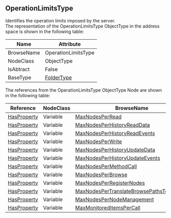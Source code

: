 <!-- objecttype -->
## OperationLimitsType
Identifies the operation limits imposed by the server.  
The representation of the OperationLimitsType ObjectType in the address space is shown in the following table:  

|Name|Attribute|
|---|---|
|BrowseName|OperationLimitsType|
|NodeClass|ObjectType|
|IsAbtract|False|
|BaseType|[FolderType](../../../Part5/ObjectTypes/FolderType/readme.md)|

The references from the OperationLimitsType ObjectType Node are shown in the following table:  

|Reference|NodeClass|BrowseName|DataType|TypeDefinition|ModellingRule|
|---|---|---|---|---|---|
|[HasProperty](../../../Part3/ReferenceTypes/HasProperty/readme.md)|Variable|[MaxNodesPerRead](#MaxNodesPerRead)|[UInt32](../../../Part3/DataTypes/UInt32/readme.md)|[PropertyType](../../Part5/VariableTypes/PropertyType/readme.md)|[Optional](../../Objects/Optional/readme.md)|
|[HasProperty](../../../Part3/ReferenceTypes/HasProperty/readme.md)|Variable|[MaxNodesPerHistoryReadData](#MaxNodesPerHistoryReadData)|[UInt32](../../../Part3/DataTypes/UInt32/readme.md)|[PropertyType](../../Part5/VariableTypes/PropertyType/readme.md)|[Optional](../../Objects/Optional/readme.md)|
|[HasProperty](../../../Part3/ReferenceTypes/HasProperty/readme.md)|Variable|[MaxNodesPerHistoryReadEvents](#MaxNodesPerHistoryReadEvents)|[UInt32](../../../Part3/DataTypes/UInt32/readme.md)|[PropertyType](../../Part5/VariableTypes/PropertyType/readme.md)|[Optional](../../Objects/Optional/readme.md)|
|[HasProperty](../../../Part3/ReferenceTypes/HasProperty/readme.md)|Variable|[MaxNodesPerWrite](#MaxNodesPerWrite)|[UInt32](../../../Part3/DataTypes/UInt32/readme.md)|[PropertyType](../../Part5/VariableTypes/PropertyType/readme.md)|[Optional](../../Objects/Optional/readme.md)|
|[HasProperty](../../../Part3/ReferenceTypes/HasProperty/readme.md)|Variable|[MaxNodesPerHistoryUpdateData](#MaxNodesPerHistoryUpdateData)|[UInt32](../../../Part3/DataTypes/UInt32/readme.md)|[PropertyType](../../Part5/VariableTypes/PropertyType/readme.md)|[Optional](../../Objects/Optional/readme.md)|
|[HasProperty](../../../Part3/ReferenceTypes/HasProperty/readme.md)|Variable|[MaxNodesPerHistoryUpdateEvents](#MaxNodesPerHistoryUpdateEvents)|[UInt32](../../../Part3/DataTypes/UInt32/readme.md)|[PropertyType](../../Part5/VariableTypes/PropertyType/readme.md)|[Optional](../../Objects/Optional/readme.md)|
|[HasProperty](../../../Part3/ReferenceTypes/HasProperty/readme.md)|Variable|[MaxNodesPerMethodCall](#MaxNodesPerMethodCall)|[UInt32](../../../Part3/DataTypes/UInt32/readme.md)|[PropertyType](../../Part5/VariableTypes/PropertyType/readme.md)|[Optional](../../Objects/Optional/readme.md)|
|[HasProperty](../../../Part3/ReferenceTypes/HasProperty/readme.md)|Variable|[MaxNodesPerBrowse](#MaxNodesPerBrowse)|[UInt32](../../../Part3/DataTypes/UInt32/readme.md)|[PropertyType](../../Part5/VariableTypes/PropertyType/readme.md)|[Optional](../../Objects/Optional/readme.md)|
|[HasProperty](../../../Part3/ReferenceTypes/HasProperty/readme.md)|Variable|[MaxNodesPerRegisterNodes](#MaxNodesPerRegisterNodes)|[UInt32](../../../Part3/DataTypes/UInt32/readme.md)|[PropertyType](../../Part5/VariableTypes/PropertyType/readme.md)|[Optional](../../Objects/Optional/readme.md)|
|[HasProperty](../../../Part3/ReferenceTypes/HasProperty/readme.md)|Variable|[MaxNodesPerTranslateBrowsePathsToNodeIds](#MaxNodesPerTranslateBrowsePathsToNodeIds)|[UInt32](../../../Part3/DataTypes/UInt32/readme.md)|[PropertyType](../../Part5/VariableTypes/PropertyType/readme.md)|[Optional](../../Objects/Optional/readme.md)|
|[HasProperty](../../../Part3/ReferenceTypes/HasProperty/readme.md)|Variable|[MaxNodesPerNodeManagement](#MaxNodesPerNodeManagement)|[UInt32](../../../Part3/DataTypes/UInt32/readme.md)|[PropertyType](../../Part5/VariableTypes/PropertyType/readme.md)|[Optional](../../Objects/Optional/readme.md)|
|[HasProperty](../../../Part3/ReferenceTypes/HasProperty/readme.md)|Variable|[MaxMonitoredItemsPerCall](#MaxMonitoredItemsPerCall)|[UInt32](../../../Part3/DataTypes/UInt32/readme.md)|[PropertyType](../../Part5/VariableTypes/PropertyType/readme.md)|[Optional](../../Objects/Optional/readme.md)|


